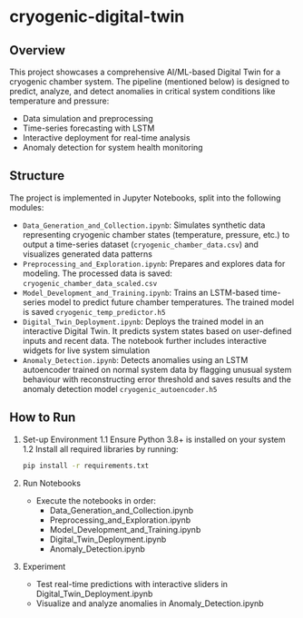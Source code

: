 # cryogenic-digital-twin

## Overview
This project showcases a comprehensive AI/ML-based Digital Twin for a cryogenic chamber system. The pipeline (mentioned below) is designed to predict, analyze, and detect anomalies in critical system conditions like temperature and pressure:
- Data simulation and preprocessing
- Time-series forecasting with LSTM
- Interactive deployment for real-time analysis
- Anomaly detection for system health monitoring

## Structure
The project is implemented in Jupyter Notebooks, split into the following modules:
- `Data_Generation_and_Collection.ipynb`: Simulates synthetic data representing cryogenic chamber states (temperature, pressure, etc.) to output a time-series dataset (`cryogenic_chamber_data.csv`) and visualizes generated data patterns
- `Preprocessing_and_Exploration.ipynb`: Prepares and explores data for modeling. The processed data is saved: `cryogenic_chamber_data_scaled.csv`
- `Model_Development_and_Training.ipynb`: Trains an LSTM-based time-series model to predict future chamber temperatures. The trained model is saved `cryogenic_temp_predictor.h5`
- `Digital_Twin_Deployment.ipynb`: Deploys the trained model in an interactive Digital Twin. It predicts system states based on user-defined inputs and recent data. The notebook further includes interactive widgets for live system simulation
- `Anomaly_Detection.ipynb`: Detects anomalies using an LSTM autoencoder trained on normal system data by flagging unusual system behaviour with reconstructing error threshold and saves results and the anomaly detection model `cryogenic_autoencoder.h5`

## How to Run

1. Set-up Environment
   1.1 Ensure Python 3.8+ is installed on your system
   1.2 Install all required libraries by running:
      ```bash
      pip install -r requirements.txt
   
3. Run Notebooks
   - Execute the notebooks in order:
     - Data_Generation_and_Collection.ipynb
     - Preprocessing_and_Exploration.ipynb
     - Model_Development_and_Training.ipynb
     - Digital_Twin_Deployment.ipynb
     - Anomaly_Detection.ipynb
       
5. Experiment
   - Test real-time predictions with interactive sliders in Digital_Twin_Deployment.ipynb
   - Visualize and analyze anomalies in Anomaly_Detection.ipynb
